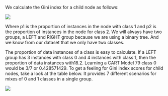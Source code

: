 We calculate the Gini index for a child node as follows:

![](https://github.com/fenago/katacoda-scenarios/raw/master/master-machine-learning-algorithms/master-machine-learning-algorithms-08/steps/7/1.JPG)

Where p1 is the proportion of instances in the node with class 1 and p2 is the proportion
of instances in the node for class 2. We will always have two groups, a LEFT and RIGHT
group because we are using a binary tree. And we know from our dataset that we only have
two classes.

The proportion of data instances of a class is easy to calculate. If a LEFT group has 3
instances with class 0 and 4 instances with class 1, then the proportion of data instances with18.2. Learning a CART Model 79
class 0 would be 3/7 or 0.428571429. To get a feeling for Gini index scores for child nodes, take a
look at the table below. It provides 7 different scenarios for mixes of 0 and 1 classes in a single
group.

![](https://github.com/fenago/katacoda-scenarios/raw/master/master-machine-learning-algorithms/master-machine-learning-algorithms-08/steps/7/2.JPG)


